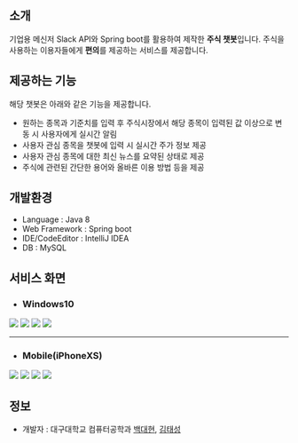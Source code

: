 ## 소개
기업용 메신저 Slack API와 Spring boot를 활용하여 제작한 **주식 챗봇**입니다. 주식을 사용하는 이용자들에게 **편의**를 제공하는 서비스를 제공합니다.


## 제공하는 기능
해당 챗봇은 아래와 같은 기능을 제공합니다.
- 원하는 종목과 기준치를 입력 후 주식시장에서 해당 종목이 입력된 값 이상으로 변동 시 사용자에게 실시간 알림
- 사용자 관심 종목을 챗봇에 입력 시 실시간 주가 정보 제공
- 사용자 관심 종목에 대한 최신 뉴스를 요약된 상태로 제공
- 주식에 관련된 간단한 용어와 올바른 이용 방법 등을 제공

## 개발환경
- Language : Java 8
- Web Framework : Spring boot
- IDE/CodeEditor : IntelliJ IDEA
- DB : MySQL

## 서비스 화면
- ### Windows10

![](https://i.ibb.co/R0444Lb/1.png)
![](https://i.ibb.co/hB1j9HS/2.png)
![](https://i.ibb.co/BncQCDc/3.png)
![](https://i.ibb.co/9crxWNB/4.png)

***

- ### Mobile(iPhoneXS)
  
![](https://i.ibb.co/hLhYw6Z/5.jpg)
![](https://i.ibb.co/1vYb5bw/6.jpg)
![](https://i.ibb.co/HP73scN/7.jpg)
![](https://i.ibb.co/jVmNQHk/8.jpg)

## 정보
- 개발자 : 대구대학교 컴퓨터공학과 [백대현](https://github.com/eogus65121), [김태성](https://github.com/tay97kim)

